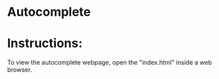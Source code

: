 # Autocomplete

# Instructions:
To view the autocomplete webpage, open the "index.html" inside a web browser.
